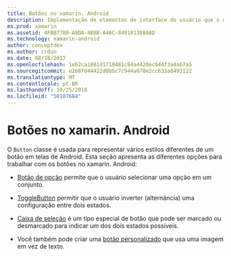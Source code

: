 ```yaml
---
title: Botões no xamarin. Android
description: Implementação de elementos de interface do usuário que o usuário toca para executar uma ação
ms.prod: xamarin
ms.assetid: 4FBB7789-A8DA-4B8B-A46C-849181388A8D
ms.technology: xamarin-android
author: conceptdev
ms.author: crdun
ms.date: 08/18/2017
ms.openlocfilehash: 1eb2ca1881d1710481c84a4420ec644f3a4ab7a5
ms.sourcegitcommit: e268fd44422d0bbc7c944a678e2cc633a0493122
ms.translationtype: MT
ms.contentlocale: pt-BR
ms.lasthandoff: 10/25/2018
ms.locfileid: "50107684"
---
```

# <a name="buttons-in-xamarinandroid"></a>Botões no xamarin. Android

O `Button` classe é usada para representar vários estilos diferentes de um botão em telas de Android. Esta seção apresenta as diferentes opções para trabalhar com os botões no xamarin. Android:

-   [Botão de opção](~/android/user-interface/controls/buttons/radio-button.md) permite que o usuário selecionar uma opção em um conjunto.

-   [ToggleButton](~/android/user-interface/controls/buttons/toggle-button.md) permitir que o usuário inverter (alternância) uma configuração entre dois estados.

-   [Caixa de seleção](~/android/user-interface/controls/buttons/check-box.md) é um tipo especial de botão que pode ser marcado ou desmarcado para indicar um dos dois estados possíveis.

-   Você também pode criar uma [botão personalizado](~/android/user-interface/controls/buttons/custom-button.md) que usa uma imagem em vez de texto.
